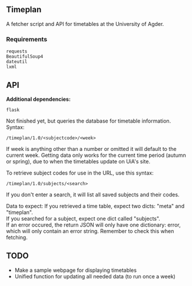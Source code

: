 ## Timeplan

A fetcher script and API for timetables at the University of Agder.

### Requirements
	requests  
	BeautifulSoup4
	dateutil
	lxml

## API

**Additional dependencies:**

	flask

Not finished yet, but queries the database for timetable information.  
Syntax:

	/timeplan/1.0/<subjectcode>/<week>  

If week is anything other than a number or omitted it will default to the current week. Getting data only works for the current time period (autumn or spring), due to when the timetables update on UiA's site.  

To retrieve subject codes for use in the URL, use this syntax:

	/timeplan/1.0/subjects/<search>

If you don't enter a search, it will list all saved subjects and their codes.

Data to expect: If you retrieved a time table, expect two dicts: "meta" and "timeplan".  
If you searched for a subject, expect one dict called "subjects".  
If an error occured, the return JSON will only have one dictionary: error, which will only contain an error string. Remember to check this when fetching.


## TODO

- Make a sample webpage for displaying timetables  
- Unified function for updating all needed data (to run once a week)

